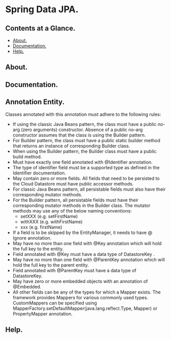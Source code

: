 # Spring Data JPA.





## Contents at a Glance.
* [About.](#about)
* [Documentation.](#documentation)
* [Help.](#help)





## About.





## Documentation.





## Annotation Entity.
Classes annotated with this annotation must adhere to the following rules:

* If using the classic Java Beans pattern, the class must have a public no-arg (zero arguments) constructor. Absence of 
  a public no-arg constructor assumes that the class is using the Builder pattern.
* For Builder pattern, the class must have a public static builder method that returns an instance of corresponding Builder class.
* When using the Builder pattern, the Builder class must have a public build method.
* Must have exactly one field annotated with @Identifier annotation.
* The type of identifier field must be a supported type as defined in the Identifier documentation.
* May contain zero or more fields. All fields that need to be persisted to the Cloud Datastore must have public accessor methods.
* For classic Java Beans pattern, all persistable fields must also have their corresponding mutator methods.
* For the Builder pattern, all persistable fields must have their corresponding mutator methods in the Builder class. 
  The mutator methods may use any of the below naming conventions:
  * setXXX (e.g. setFirstName)
  * withXXX (e.g. withFirstName)
  * xxx (e.g. firstName)
* If a field is to be skipped by the EntityManager, it needs to have @ Ignore annotation.
* May have no more than one field with @Key annotation which will hold the full key to the entity.
* Field annotated with @Key must have a data type of DatastoreKey .
* May have no more than one field with @ParentKey annotation which will hold the full key to the parent entity.
* Field annotated with @ParentKey must have a data type of DatastoreKey.
* May have zero or more embedded objects with an annotation of @Embedded.
* All other fields can be any of the types for which a Mapper exists. The framework provides Mappers for various commonly 
  used types. CustomMappers can be specified using MapperFactory.setDefaultMapper(java.lang.reflect.Type, Mapper) or 
  PropertyMapper annotation.






## Help.

